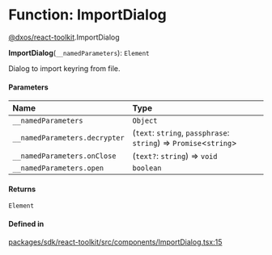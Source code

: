 # Function: ImportDialog

[@dxos/react-toolkit](../modules/dxos_react_toolkit.md).ImportDialog

**ImportDialog**(`__namedParameters`): `Element`

Dialog to import keyring from file.

#### Parameters

| Name | Type |
| :------ | :------ |
| `__namedParameters` | `Object` |
| `__namedParameters.decrypter` | (`text`: `string`, `passphrase`: `string`) => `Promise`<`string`\> |
| `__namedParameters.onClose` | (`text?`: `string`) => `void` |
| `__namedParameters.open` | `boolean` |

#### Returns

`Element`

#### Defined in

[packages/sdk/react-toolkit/src/components/ImportDialog.tsx:15](https://github.com/dxos/dxos/blob/db8188dae/packages/sdk/react-toolkit/src/components/ImportDialog.tsx#L15)
